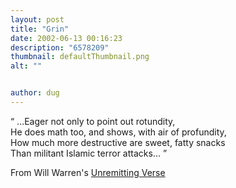 ```yaml
---
layout: post
title: "Grin"
date: 2002-06-13 00:16:23
description: "6578209"
thumbnail: defaultThumbnail.png
alt: ""


author: dug
---
```


<p><q> ...Eager not only to point out rotundity,<br /> He does math too, and shows, with air of profundity,<br /> How much more destructive are sweet, fatty snacks<br /> Than militant Islamic terror attacks... </q></p>

<p>From Will Warren's <a href="http://unremittingverse.blogspot.com/2002_05_01_unremittingverse_archive.html">Unremitting Verse</a></p>
